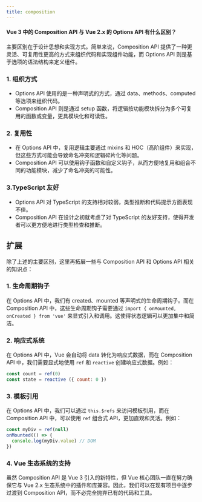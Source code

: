 ```yaml
---
title: composition
---
```


#### Vue 3 中的 Composition API 与 Vue 2.x 的 Options API 有什么区别？

主要区别在于设计思想和实现方式。简单来说，Composition API 提供了一种更灵活、可复用性更高的方式来组织代码和实现组件功能，而 Options API 则是基于选项的语法结构来定义组件。

### 1. 组织方式
- Options API 使用的是一种声明式的方式，通过 data、methods、computed 等选项来组织代码。
- Composition API 则是通过 setup 函数，将逻辑按功能模块拆分为多个可复用的函数或变量，更具模块化和可读性。

### 2. 复用性
- 在 Options API 中，复用逻辑主要通过 mixins 和 HOC（高阶组件）来实现，但这些方式可能会导致命名冲突和逻辑碎片化等问题。
- Composition API 可以使用钩子函数和自定义钩子，从而方便地复用和组合不同的功能模块，减少了命名冲突的可能性。

### 3.TypeScript 友好
- Options API 对 TypeScript 的支持相对较弱，类型推断和代码提示方面表现不佳。
- Composition API 在设计之初就考虑了对 TypeScript 的友好支持，使得开发者可以更方便地进行类型检查和推断。

## 扩展
除了上述的主要区别，这里再拓展一些与 Composition API 和 Options API 相关的知识点：

### 1. 生命周期钩子
在 Options API 中，我们有 created、mounted 等声明式的生命周期钩子。而在 Composition API 中，这些生命周期钩子需要通过 `import { onMounted, onCreated } from 'vue'` 来显式引入和调用。这使得状态逻辑可以更加集中和简洁。

### 2. 响应式系统
在 Options API 中，Vue 会自动将 data 转化为响应式数据，而在 Composition API 中，我们需要显式地使用 `ref` 和 `reactive` 创建响应式数据。例如：
```js
const count = ref(0)
const state = reactive ({ count: 0 })
```

### 3. 模板引用
在 Options API 中，我们可以通过 `this.$refs` 来访问模板引用，而在 Composition API 中，可以使用 `ref`  组合式 API，更加直观和灵活。例如：
```js
const myDiv = ref(null)
onMounted(() => {
  console.log(myDiv.value) // DOM
})
```

### 4. Vue 生态系统的支持
虽然 Composition API 是 Vue 3 引入的新特性，但 Vue 核心团队一直在努力确保它与 Vue 2.x 生态系统中的插件和库兼容。因此，我们可以在现有项目中逐步过渡到 Composition API，而不必完全抛弃已有的代码和工具。
